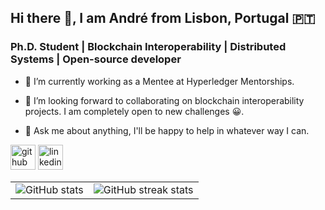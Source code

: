 ## Hi there 👋, I am André from Lisbon, Portugal :portugal:

### Ph.D. Student | Blockchain Interoperability | Distributed Systems | Open-source developer

- 🔭 I’m currently working as a Mentee at Hyperledger Mentorships.

- 👯 I’m looking forward to collaborating on blockchain interoperability projects. I am completely open to new challenges 😀.

- 💬 Ask me about anything, I'll be happy to help in whatever way I can.


[<img src='https://cdn.jsdelivr.net/npm/simple-icons@3.0.1/icons/github.svg' alt='github' height='40'>](https://github.com/AndreAugusto11)  [<img src='https://cdn.jsdelivr.net/npm/simple-icons@3.0.1/icons/linkedin.svg' alt='linkedin' height='40'>](https://www.linkedin.com/in/andreaaugusto//)  

|       |  |
| ----------- | ----------- |
| ![GitHub stats](https://github-readme-stats.vercel.app/api?username=AndreAugusto11&show_icons=true)      | ![GitHub streak stats](https://github-readme-streak-stats.herokuapp.com/?user=AndreAugusto11)       |
